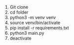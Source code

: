 1. Git clone
2. cd folder
3. python3 -m venv venv
4. source venv/bin/activate
5. pip install -r requirements.txt
6. python3 main.py
7. deactivate